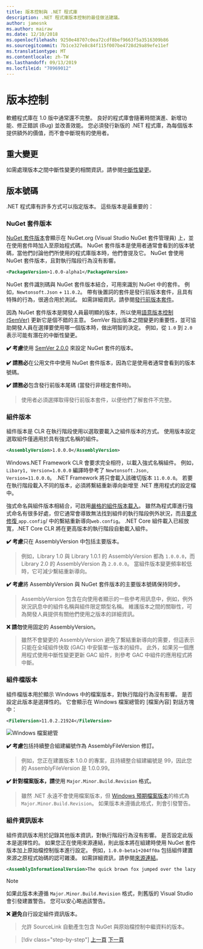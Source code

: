 ```yaml
---
title: 版本控制與 .NET 程式庫
description: .NET 程式庫版本控制的最佳做法建議。
author: jamesnk
ms.author: mairaw
ms.date: 12/10/2018
ms.openlocfilehash: 9250e48707c0ea72cdf8bef9663f5a3516309b86
ms.sourcegitcommit: 7b1ce327e8c84f115f007be4728d29a89efe11ef
ms.translationtype: MT
ms.contentlocale: zh-TW
ms.lasthandoff: 09/13/2019
ms.locfileid: "70969012"
---
```

# <a name="versioning"></a>版本控制

軟體程式庫在 1.0 版中通常還不完整。 良好的程式庫會隨著時間演進、新增功能、修正錯誤 (Bug) 並改善效能。 您必須發行新版的 .NET 程式庫，為每個版本提供額外的價值，而不會中斷現有的使用者。

## <a name="breaking-changes"></a>重大變更

如需處理版本之間中斷性變更的相關資訊，請參閱[中斷性變更](./breaking-changes.md)。

## <a name="version-numbers"></a>版本號碼

.NET 程式庫有許多方式可以指定版本。 這些版本是最重要的：

### <a name="nuget-package-version"></a>NuGet 套件版本

[NuGet 套件版本](/nuget/reference/package-versioning)會顯示在 NuGet.org (Visual Studio NuGet 套件管理員) 上，並在使用套件時加入至原始程式碼。 NuGet 套件版本是使用者通常會看到的版本號碼，當他們討論他們所使用的程式庫版本時，他們會提及它。 NuGet 會使用 NuGet 套件版本，且對執行階段行為沒有影響。

```xml
<PackageVersion>1.0.0-alpha1</PackageVersion>
```

NuGet 套件識別碼與 NuGet 套件版本結合，可用來識別 NuGet 中的套件。 例如，`Newtonsoft.Json` + `11.0.2`。 帶有後置詞的套件是發行前版本套件，且具有特殊的行為，很適合用於測試。 如需詳細資訊，請參閱[發行前版本套件](./nuget.md#pre-release-packages)。

因為 NuGet 套件版本是開發人員最明顯的版本，所以使用[語意版本控制 (SemVer)](https://semver.org/) 更新它是個不錯的主意。 SemVer 指出版本之間變更的重要性，並可協助開發人員在選擇要使用哪一個版本時，做出明智的決定。 例如，從 `1.0` 到 `2.0` 表示可能有潛在的中斷性變更。

**✔️ 考慮**使用 [SemVer 2.0.0](https://semver.org/) 來設定 NuGet 套件的版本。

**✔️ 請務必**在公用文件中使用 NuGet 套件版本，因為它是使用者通常會看到的版本號碼。

**✔️ 請務必**包含發行前版本尾碼 (當發行非穩定套件時)。

> 使用者必須選擇取得發行前版本套件，以便他們了解套件不完整。

### <a name="assembly-version"></a>組件版本

組件版本是 CLR 在執行階段使用以選取要載入之組件版本的方式。 使用版本設定選取組件僅適用於具有強式名稱的組件。

```xml
<AssemblyVersion>1.0.0.0</AssemblyVersion>
```

Windows.NET Framework CLR 會要求完全相符，以載入強式名稱組件。 例如，`Libary1, Version=1.0.0.0` 編譯時參考了 `Newtonsoft.Json, Version=11.0.0.0`。 .NET Framework 將只會載入該確切版本 `11.0.0.0`。 若要在執行階段載入不同的版本，必須將繫結重新導向新增至 .NET 應用程式的設定檔中。

強式命名與組件版本相結合，可啟用[嚴格的組件版本載入](../assembly/versioning.md)。 雖然為程式庫進行強式命名有很多好處，但它通常會導致無法找到組件的執行階段例外狀況，而且[要求修復 ](../../framework/configure-apps/redirect-assembly-versions.md)`app.config`/ 中的繫結重新導向`web.config`。 .NET Core 組件載入已經放寬，.NET Core CLR 將在更高版本的執行階段自動載入組件。

**✔️ 考慮**只在 AssemblyVersion 中包括主要版本。

> 例如，Library 1.0 與 Library 1.0.1 的 AssemblyVersion 都為 `1.0.0.0`，而 Library 2.0 的 AssemblyVersion 為 `2.0.0.0`。 當組件版本變更頻率較低時，它可減少繫結重新導向。

**✔️ 考慮**將 AssemblyVersion 與 NuGet 套件版本的主要版本號碼保持同步。

> AssemblyVersion 包含在向使用者顯示的一些參考用訊息中，例如，例外狀況訊息中的組件名稱與組件限定類型名稱。 維護版本之間的關聯性，可為開發人員提供有關他們使用之版本的詳細資訊。

**❌ 請勿**使用固定的 AssemblyVersion。

> 雖然不會變更的 AssemblyVersion 避免了繫結重新導向的需要，但這表示只能在全域組件快取 (GAC) 中安裝單一版本的組件。 此外，如果另一個應用程式使用中斷性變更更新 GAC 組件，則參考 GAC 中組件的應用程式將中斷。

### <a name="assembly-file-version"></a>組件檔版本

組件檔版本用於顯示 Windows 中的檔案版本，對執行階段行為沒有影響。 是否設定此版本是選擇性的。 它會顯示在 Windows 檔案總管的 [檔案內容] 對話方塊中：

```xml
<FileVersion>11.0.2.21924</FileVersion>
```

![Windows 檔案總管](./media/versioning/win-properties.png "Windows 檔案總管")

**✔️ 考慮**包括持續整合組建編號作為 AssemblyFileVersion 修訂。

> 例如，您正在建置版本 1.0.0 的專案，且持續整合組建編號是 99，因此您的 AssemblyFileVersion 是 1.0.0.99。

**✔️ 針對檔案版本，請**使用 `Major.Minor.Build.Revision` 格式。

> 雖然 .NET 永遠不會使用檔案版本，但 [Windows 預期檔案版本](/windows/desktop/menurc/versioninfo-resource)的格式為 `Major.Minor.Build.Revision`。 如果版本未遵循此格式，則會引發警告。

### <a name="assembly-informational-version"></a>組件資訊版本

組件資訊版本用於記錄其他版本資訊，對執行階段行為沒有影響。 是否設定此版本是選擇性的。 如果您正在使用來源連結，則此版本將在組建時使用 NuGet 套件版本加上原始檔控制版本進行設定。 例如，`1.0.0-beta1+204ff0a` 包括組件建置來源之原程式始碼的認可雜湊。 如需詳細資訊，請參閱[來源連結](./sourcelink.md)。

```xml
<AssemblyInformationalVersion>The quick brown fox jumped over the lazy dog.</AssemblyInformationalVersion>
```

> [!NOTE]
> 如果此版本未遵循 `Major.Minor.Build.Revision` 格式，則舊版的 Visual Studio 會引發建置警告。 您可以安心略過該警告。

**❌ 避免**自行設定組件資訊版本。

> 允許 SourceLink 自動產生包含 NuGet 與原始檔控制中繼資料的版本。

>[!div class="step-by-step"]
>[上一頁](publish-nuget-package.md)
>[下一頁](breaking-changes.md)
